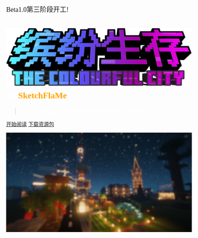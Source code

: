 ﻿<!-- _coverpage.md -->



<font face="unifont" size=4><p class="blink">Beta1.0第三阶段开工!</p></font>
# ![logo](_media/缤纷生存_中文logo.png ':size=25%') <small><font face="unifont" color=#FFFFFF >by:</font><font face="unifont" color=orange >SketchFlaMe</font></small>

> <font face="unifont" color=#FFFFFF >一款以原版Minecraft为基础制作的开放世界生存服务器。</font>



[<font face="unifont" >开始阅读</font>](zh-cn/简介/1.md)
[<font face="unifont" >下载资源包</font>](https://pan.baidu.com/s/1NlkSrxo01TwNBVgrCudWxQ?pwd=sfmc)

![](_media/bg.png)


